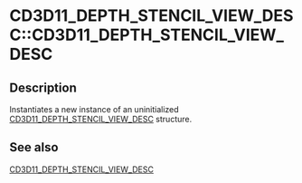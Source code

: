 # CD3D11_DEPTH_STENCIL_VIEW_DESC::CD3D11_DEPTH_STENCIL_VIEW_DESC

## Description

Instantiates a new instance of an uninitialized [CD3D11_DEPTH_STENCIL_VIEW_DESC](https://learn.microsoft.com/previous-versions/windows/desktop/legacy/jj151639(v=vs.85)) structure.

## See also

[CD3D11_DEPTH_STENCIL_VIEW_DESC](https://learn.microsoft.com/previous-versions/windows/desktop/legacy/jj151639(v=vs.85))
